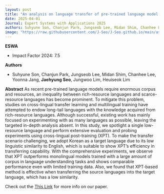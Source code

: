 ```yaml
---
layout: post
title: "An analysis on language transfer of pre-trained language model with cross-lingual post-training"
date: 2025-04-01
Journal: Expert Systems with Applications 2025
authors: Suhyune Son, Chanjun Park, Jungseob Lee, Midan Shim, Chanhee Lee, Yoonna Jang, Jaehyung Seo, Jungwoo Lim, Heuiseok Lim†
image: "https://raw.githubusercontent.com/J-Seo/J-Seo.github.io/main/assets/img/access2024.png"
---
```


**ESWA** 
- Impact Factor 2024: 7.5

**Authors**
- Suhyune Son, Chanjun Park, Jungseob Lee, Midan Shim, Chanhee Lee, Yoonna Jang, **Jaehyung Seo**, Jungwoo Lim, Heuiseok Lim

**Abstract**
As recent pre-trained language models require enormous corpus and resources, an inequality between rich-resource languages and scarce-resource languages has become prominent. To mitigate this problem, studies on cross-lingual transfer learning and multilingual training have attempted to endow long-tail languages with the knowledge acquired from rich-resource languages. Although successful, existing work has mainly focused on experimenting with as many languages as possible, leaving the targeted in-depth analysis absent. In this study, we spotlight a single low-resource language and perform extensive evaluation and probing experiments using cross-lingual post-training (XPT). To make the transfer scenario challenging, we adopt Korean as a target language due to its low linguistic similarity to English, which is suitable to show XPT’s efficiency in transferring capability. With the comprehensive experiments, we observe that XPT outperforms monolingual models trained with a large amount of corpus in language understanding tasks and shows comparable performance even with limited training data. Also, we found that XPT-based method is effective when transferring the source languages into the target language, which has a low similarity.

Check out the [This Link][DOI] for more info on our paper. 

[DOI]: https://doi.org/10.1016/j.eswa.2024.125841
